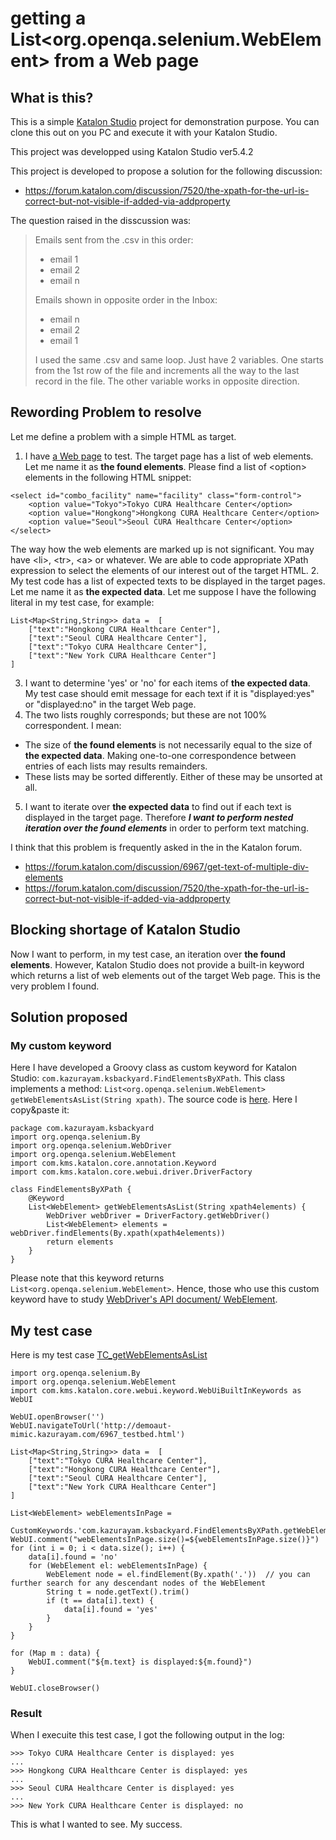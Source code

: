 getting a List<org.openqa.selenium.WebElement> from a Web page
=====

## What is this?

This is a simple [Katalon Studio](https://www.katalon.com/) project for demonstration purpose.
You can clone this out on you PC and execute it with your Katalon Studio.

This project was developped using Katalon Studio ver5.4.2

This project is developed to propose a solution for the following discussion:

- https://forum.katalon.com/discussion/7520/the-xpath-for-the-url-is-correct-but-not-visible-if-added-via-addproperty

The question raised in the disscussion was:

>Emails sent from the .csv in this order:
> - email 1
> - email 2
> - email n
>
>Emails shown in opposite order in the Inbox:
> - email n
> - email 2
> - email 1
>
>I used the same .csv and same loop. Just have 2 variables. One starts from the 1st row of the file and increments all the way to the last record in the file. The other variable works in opposite direction.

## Rewording Problem to resolve

Let me define a problem with a simple HTML as target.

1. I have [a Web page](http://demoaut-mimic.kazurayam.com/6967_testbed.html) to test. The target page has a list of web elements. Let me name it as **the found elements**. Please find a list of &lt;option&gt; elements in the following HTML snippet:
```
<select id="combo_facility" name="facility" class="form-control">
    <option value="Tokyo">Tokyo CURA Healthcare Center</option>
    <option value="Hongkong">Hongkong CURA Healthcare Center</option>
    <option value="Seoul">Seoul CURA Healthcare Center</option>
</select>
```
The way how the web elements are marked up is not significant. You may have &lt;li&gt;, &lt;tr&gt;, &lt;a&gt; or whatever. We are able to code appropriate XPath expression to select the elements of our interest out of the target HTML.
2. My test code has a list of expected texts to be displayed in the target pages. Let me name it as **the expected data**. Let me suppose I have the following literal in my test case, for example:
```
List<Map<String,String>> data =  [
    ["text":"Hongkong CURA Healthcare Center"],
    ["text":"Seoul CURA Healthcare Center"],
    ["text":"Tokyo CURA Healthcare Center"],
	["text":"New York CURA Healthcare Center"]
]
```
3. I want to determine 'yes' or 'no' for each items of **the expected data**. My test case should emit message for each text if it is "displayed:yes" or "displayed:no" in the target Web page.
4. The two lists roughly corresponds; but these are not 100% correspondent. I mean:
  - The size of **the found elements** is not necessarily equal to the size of **the expected data**. Making one-to-one correspondence between entries of each lists may results remainders.  
  - These lists may be sorted differently. Either of these may be unsorted at all.
5. I want to iterate over **the expected data** to find out if each text is displayed in the target page. Therefore ***I want to perform nested iteration over the found elements*** in order to perform text matching.

I think that this problem is frequently asked in the in the Katalon forum.
- https://forum.katalon.com/discussion/6967/get-text-of-multiple-div-elements
- https://forum.katalon.com/discussion/7520/the-xpath-for-the-url-is-correct-but-not-visible-if-added-via-addproperty

## Blocking shortage of Katalon Studio

Now I want to perform, in my test case, an iteration over **the found elements**. However, Katalon Studio does not provide a built-in keyword which returns a list of web elements out of the target Web page. This is the very problem I found.

## Solution proposed

### My custom keyword

Here I have developed a Groovy class as custom keyword for Katalon Studio: `com.kazurayam.ksbackyard.FindElementsByXPath`. This class implements a method: `List<org.openqa.selenium.WebElement> getWebElementsAsList(String xpath)`. The source code is [here](https://github.com/kazurayam/KatalonDiscussion6967/blob/master/Keywords/com/kazurayam/ksbackyard/FindElementsByXPath.groovy). Here I copy&paste it:
```
package com.kazurayam.ksbackyard
import org.openqa.selenium.By
import org.openqa.selenium.WebDriver
import org.openqa.selenium.WebElement
import com.kms.katalon.core.annotation.Keyword
import com.kms.katalon.core.webui.driver.DriverFactory

class FindElementsByXPath {
    @Keyword
	List<WebElement> getWebElementsAsList(String xpath4elements) {
		WebDriver webDriver = DriverFactory.getWebDriver()
		List<WebElement> elements = webDriver.findElements(By.xpath(xpath4elements))
		return elements
	}
}
```

Please note that this keyword returns `List<org.openqa.selenium.WebElement>`. Hence, those who use this custom keyword have to study [WebDriver's API document/ WebElement](https://seleniumhq.github.io/selenium/docs/api/java/org/openqa/selenium/WebElement.html).

## My test case

Here is my test case [TC_getWebElementsAsList](https://github.com/kazurayam/FindElementsByXPath-getWebElementsAsList/blob/master/Scripts/TC_getWebElementsAsList/Script1529984673167.groovy)
```
import org.openqa.selenium.By
import org.openqa.selenium.WebElement
import com.kms.katalon.core.webui.keyword.WebUiBuiltInKeywords as WebUI

WebUI.openBrowser('')
WebUI.navigateToUrl('http://demoaut-mimic.kazurayam.com/6967_testbed.html')

List<Map<String,String>> data =  [
	["text":"Tokyo CURA Healthcare Center"],
	["text":"Hongkong CURA Healthcare Center"],
	["text":"Seoul CURA Healthcare Center"],
	["text":"New York CURA Healthcare Center"]
]

List<WebElement> webElementsInPage =
	CustomKeywords.'com.kazurayam.ksbackyard.FindElementsByXPath.getWebElementsAsList'('//select[@name="facility"]/option')
WebUI.comment("webElementsInPage.size()=${webElementsInPage.size()}")
for (int i = 0; i < data.size(); i++) {
	data[i].found = 'no'
	for (WebElement el: webElementsInPage) {
		WebElement node = el.findElement(By.xpath('.'))  // you can further search for any descendant nodes of the WebElement
		String t = node.getText().trim()
		if (t == data[i].text) {
			data[i].found = 'yes'
		}
	}
}

for (Map m : data) {
	WebUI.comment("${m.text} is displayed:${m.found}")
}

WebUI.closeBrowser()
```

### Result

When I execuite this test case, I got the following output in the log:
```
>>> Tokyo CURA Healthcare Center is displayed: yes
...
>>> Hongkong CURA Healthcare Center is displayed: yes
...
>>> Seoul CURA Healthcare Center is displayed: yes
...
>>> New York CURA Healthcare Center is displayed: no
```

This is what I wanted to see. My success.
